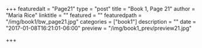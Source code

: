 +++
featuredalt = "Page21"
type = "post"
title = "Book 1, Page 21"
author = "Maria Rice"
linktitle = ""
featured = ""
featuredpath = "/img/book1/bw_page21.jpg"
categories = ["book1"]
description = ""
date = "2017-01-08T16:21:01-06:00"
preview = "/img/book1_prev/preview21.jpg"

+++

